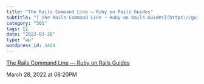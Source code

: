 ```yaml
---
title: "The Rails Command Line — Ruby on Rails Guides"
subtitle: "[ The Rails Command Line — Ruby on Rails Guides](https://guides.rubyonrails.org/command_line.html#ra..."
category: "301"
tags: []
date: "2022-03-28"
type: "wp"
wordpress_id: 3404
---
```

[ The Rails Command Line — Ruby on Rails Guides](https://guides.rubyonrails.org/command_line.html#rails-runner)
 
March 28, 2022 at 08:20PM